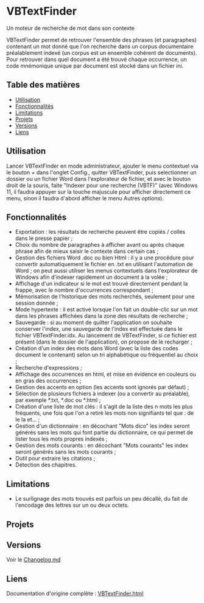 # VBTextFinder
Un moteur de recherche de mot dans son contexte

VBTextFinder permet de retrouver l'ensemble des phrases (et paragraphes) contenant un mot donné que l'on recherche dans un corpus documentaire préalablement indexé (un corpus est un ensemble cohérent de documents). Pour retrouver dans quel document a été trouvé chaque occurrence, un code mnémonique unique par document est stocké dans un fichier ini.

## Table des matières
- [Utilisation](#utilisation)
- [Fonctionnalités](#fonctionnalités)
- [Limitations](#limitations)
- [Projets](#projets)
- [Versions](#versions)
- [Liens](#liens)

## Utilisation
Lancer VBTextFinder en mode administrateur, ajouter le menu contextuel via le bouton + dans l'onglet Config., quitter VBTextFinder, puis selectionner un dossier ou un fichier Word dans l'explorateur de fichier, et avec le bouton droit de la souris, faite "Indexer pour une recherche (VBTF)" (avec Windows 11, il faudra appuyer sur la touche majuscule pour afficher directement ce menu, sinon il faudra d'abord afficher le menu Autres options).

## Fonctionnalités

- Exportation : les résultats de recherche peuvent être copiés / collés dans le presse papier ;
- Choix du nombre de paragraphes à afficher avant ou après chaque phrase afin de mieux saisir le contexte dans certain cas ;
- Gestion des fichiers Word .doc ou bien Html : il y a une procédure pour convertir automatiquement le fichier en .txt en utilisant l'automation de Word ; on peut aussi utiliser les menus contextuels dans l'explorateur de Windows afin d'indexer rapidement un document à la volée ;
- Affichage d'un indicateur si le mot est trouvé directement pendant la frappe, avec le nombre d'occurrences correspondant ;
- Mémorisation de l'historique des mots recherchés, seulement pour une session donnée ;
- Mode hypertexte : il est activé lorsque l'on fait un double-clic sur un mot dans les phrases affichées dans la zone des résultats de recherche ;
- Sauvegarde : si au moment de quitter l'application on souhaite conserver l'index, une sauvegarde de l'index est effectuée dans le fichier VBTextFinder.idx. Au lancement de VBTextFinder, si ce fichier est présent (dans le dossier de l'application), on propose de le recharger ;
- Création d'un index des mots dans Word (avec la liste des codes document le contenant) selon un tri alphabétique ou fréquentiel au choix ;
- Recherche d'expressions ;
- Affichage des occurrences en html, et mise en évidence en couleurs ou en gras des occurrences ;
- Gestion des accents en option (les accents sont ignorés par défaut) ;
- Sélection de plusieurs fichiers à indexer (ou a convertir au préalable), par exemple *.txt, *.doc ou *.html ;
- Création d'une liste de mot clés : il s'agit de la liste des n mots les plus fréquents, une fois que l'on a retiré les mots non signifiants tel que : de le la et... ;
- Gestion d'un dictionnaire : en décochant "Mots dico" les index seront générés sans les mots qui font partie du dictionnaire, ce qui permet de lister tous les mots propres indexés ;
- Gestion des mots courants : en décochant "Mots courants" les index seront générés sans les mots courants ;
- Outil pour extraire les citations ;
- Détection des chapitres.

## Limitations
- Le surlignage des mots trouvés est parfois un peu décallé, du fait de l'encodage des lettres sur un ou deux octets.

## Projets

## Versions

Voir le [Changelog.md](Changelog.md)

## Liens

Documentation d'origine complète : [VBTextFinder.html](http://patrice.dargenton.free.fr/CodesSources/VBTextFinder.html)